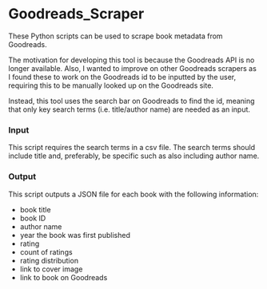 # Goodreads_Scraper

These Python scripts can be used to scrape book metadata from Goodreads.

The motivation for developing this tool is because the Goodreads API is no longer available. Also, I wanted to improve on other Goodreads scrapers as I found these to work on the Goodreads id to be inputted by the user, requiring this to be manually looked up on the Goodreads site.

Instead, this tool uses the search bar on Goodreads to find the id, meaning that only key search terms (i.e. title/author name) are needed as an input. 

### Input

This script requires the search terms in a csv file. The search terms should include title and, preferably, be specific such as also including author name.

### Output

This script outputs a JSON file for each book with the following information:

- book title
- book ID
- author name
- year the book was first published
- rating
- count of ratings
- rating distribution
- link to cover image
- link to book on Goodreads
